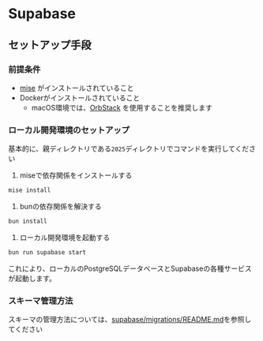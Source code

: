 # Supabase

## セットアップ手段

### 前提条件

- [mise](https://mise.jdx.dev/) がインストールされていること
- Dockerがインストールされていること
  - macOS環境では、[OrbStack](https://orbstack.dev/) を使用することを推奨します

### ローカル開発環境のセットアップ

基本的に、親ディレクトリである`2025`ディレクトリでコマンドを実行してください

1. miseで依存関係をインストールする

```bash
mise install
```

1. bunの依存関係を解決する

```bash
bun install
```

1. ローカル開発環境を起動する

```bash
bun run supabase start
```

これにより、ローカルのPostgreSQLデータベースとSupabaseの各種サービスが起動します。

### スキーマ管理方法

スキーマの管理方法については、[supabase/migrations/README.md](migrations/README.md)を参照してください
